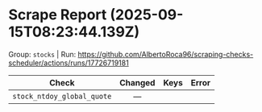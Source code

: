 # Scrape Report (2025-09-15T08:23:44.139Z)

Group: `stocks`  |  Run: https://github.com/AlbertoRoca96/scraping-checks-scheduler/actions/runs/17726719181

| Check | Changed | Keys | Error |
|---|:---:|:--|:--|
| `stock_ntdoy_global_quote` | — |  |  |
